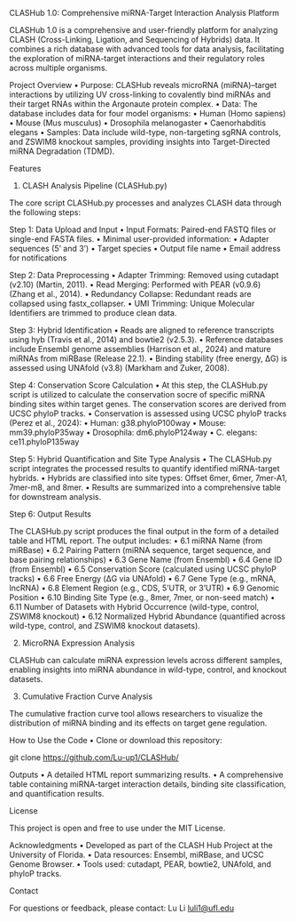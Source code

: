 CLASHub 1.0: Comprehensive miRNA-Target Interaction Analysis Platform

CLASHub 1.0 is a comprehensive and user-friendly platform for analyzing CLASH (Cross-Linking, Ligation, and Sequencing of Hybrids) data. It combines a rich database with advanced tools for data analysis, facilitating the exploration of miRNA-target interactions and their regulatory roles across multiple organisms.

Project Overview
	•	Purpose: CLASHub reveals microRNA (miRNA)–target interactions by utilizing UV cross-linking to covalently bind miRNAs and their target RNAs within the Argonaute protein complex.
	•	Data: The database includes data for four model organisms:
	•	Human (Homo sapiens)
	•	Mouse (Mus musculus)
	•	Drosophila melanogaster
	•	Caenorhabditis elegans
	•	Samples: Data include wild-type, non-targeting sgRNA controls, and ZSWIM8 knockout samples, providing insights into Target-Directed miRNA Degradation (TDMD).

Features

1. CLASH Analysis Pipeline (CLASHub.py)

The core script CLASHub.py processes and analyzes CLASH data through the following steps:

Step 1: Data Upload and Input
	•	Input Formats: Paired-end FASTQ files or single-end FASTA files.
	•	Minimal user-provided information:
	•	Adapter sequences (5’ and 3’)
	•	Target species
	•	Output file name
	•	Email address for notifications

Step 2: Data Preprocessing
	•	Adapter Trimming: Removed using cutadapt (v2.10) (Martin, 2011).
	•	Read Merging: Performed with PEAR (v0.9.6) (Zhang et al., 2014).
	•	Redundancy Collapse: Redundant reads are collapsed using fastx_collapser.
	•	UMI Trimming: Unique Molecular Identifiers are trimmed to produce clean data.


Step 3: Hybrid Identification
	•	Reads are aligned to reference transcripts using hyb (Travis et al., 2014) and bowtie2 (v2.5.3).
	•	Reference databases include Ensembl genome assemblies (Harrison et al., 2024) and mature miRNAs from miRBase (Release 22.1).
	•	Binding stability (free energy, ΔG) is assessed using UNAfold (v3.8) (Markham and Zuker, 2008).

Step 4: Conservation Score Calculation
	•	At this step, the CLASHub.py script is utilized to calculate the conservation socre of specific miRNA binding sites within target genes. The conservation scores are derived from UCSC phyloP tracks.
	•	Conservation is assessed using UCSC phyloP tracks (Perez et al., 2024):
	•	Human: g38.phyloP100way
	•	Mouse: mm39.phyloP35way
	•	Drosophila: dm6.phyloP124way
	•	C. elegans: ce11.phyloP135way

Step 5: Hybrid Quantification and Site Type Analysis
	•	The CLASHub.py script integrates the processed results to quantify identified miRNA-target hybrids.
	•	Hybrids are classified into site types: Offset 6mer, 6mer, 7mer-A1, 7mer-m8, and 8mer.
	•	Results are summarized into a comprehensive table for downstream analysis.

Step 6: Output Results

The CLASHub.py script produces the final output in the form of a detailed table and HTML report. The output includes:
	•	6.1 miRNA Name (from miRBase)
	•	6.2 Pairing Pattern (miRNA sequence, target sequence, and base pairing relationships)
	•	6.3 Gene Name (from Ensembl)
	•	6.4 Gene ID (from Ensembl)
	•	6.5 Conservation Score (calculated using UCSC phyloP tracks)
	•	6.6 Free Energy (ΔG via UNAfold)
	•	6.7 Gene Type (e.g., mRNA, lncRNA)
	•	6.8 Element Region (e.g., CDS, 5’UTR, or 3’UTR)
	•	6.9 Genomic Position
	•	6.10 Binding Site Type (e.g., 8mer, 7mer, or non-seed match)
	•	6.11 Number of Datasets with Hybrid Occurrence (wild-type, control, ZSWIM8 knockout)
	•	6.12 Normalized Hybrid Abundance (quantified across wild-type, control, and ZSWIM8 knockout datasets).

2. MicroRNA Expression Analysis

CLASHub can calculate miRNA expression levels across different samples, enabling insights into miRNA abundance in wild-type, control, and knockout datasets.

3. Cumulative Fraction Curve Analysis

The cumulative fraction curve tool allows researchers to visualize the distribution of miRNA binding and its effects on target gene regulation.

How to Use the Code
	•	Clone or download this repository:

git clone https://github.com/Lu-up1/CLASHub/

Outputs
	•	A detailed HTML report summarizing results.
	•	A comprehensive table containing miRNA-target interaction details, binding site classification, and quantification results.

License

This project is open and free to use under the MIT License.

Acknowledgments
	•	Developed as part of the CLASH Hub Project at the University of Florida.
	•	Data resources: Ensembl, miRBase, and UCSC Genome Browser.
	•	Tools used: cutadapt, PEAR, bowtie2, UNAfold, and phyloP tracks.

Contact

For questions or feedback, please contact:
Lu Li
luli1@ufl.edu

